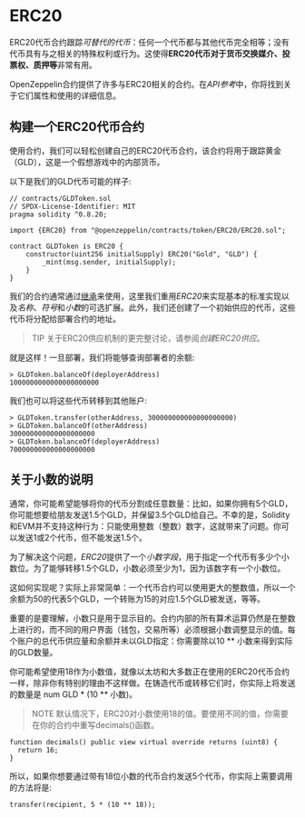 # ERC20
ERC20代币合约跟踪*可替代的代币*：任何一个代币都与其他代币完全相等；没有代币具有与之相关的特殊权利或行为。这使得**ERC20代币对于货币交换媒介、投票权、质押等**非常有用。

OpenZeppelin合约提供了许多与ERC20相关的合约。在*API参考*中，你将找到关于它们属性和使用的详细信息。

## 构建一个ERC20代币合约
使用合约，我们可以轻松创建自己的ERC20代币合约，该合约将用于跟踪黄金（GLD），这是一个假想游戏中的内部货币。

以下是我们的GLD代币可能的样子:
```
// contracts/GLDToken.sol
// SPDX-License-Identifier: MIT
pragma solidity ^0.8.20;

import {ERC20} from "@openzeppelin/contracts/token/ERC20/ERC20.sol";

contract GLDToken is ERC20 {
    constructor(uint256 initialSupply) ERC20("Gold", "GLD") {
        _mint(msg.sender, initialSupply);
    }
}
```

我们的合约通常通过[继承](https://solidity.readthedocs.io/en/latest/contracts.html#inheritance)来使用，这里我们重用*ERC20*来实现基本的标准实现以及*名称*、*符号*和*小数*的可选扩展。此外，我们还创建了一个初始供应的代币，这些代币将分配给部署合约的地址。

> TIP
关于ERC20供应机制的更完整讨论，请参阅*创建ERC20供应*。

就是这样！一旦部署，我们将能够查询部署者的余额:
```
> GLDToken.balanceOf(deployerAddress)
1000000000000000000000
```

我们也可以将这些代币转移到其他账户:
```
> GLDToken.transfer(otherAddress, 300000000000000000000)
> GLDToken.balanceOf(otherAddress)
300000000000000000000
> GLDToken.balanceOf(deployerAddress)
700000000000000000000
```

## 关于小数的说明
通常，你可能希望能够将你的代币分割成任意数量：比如，如果你拥有5个GLD，你可能想要给朋友发送1.5个GLD，并保留3.5个GLD给自己。不幸的是，Solidity和EVM并不支持这种行为：只能使用整数（整数）数字，这就带来了问题。你可以发送1或2个代币，但不能发送1.5个。

为了解决这个问题，*ERC20*提供了一个*小数字段*，用于指定一个代币有多少个小数位。为了能够转移1.5个GLD，小数必须至少为1，因为该数字有一个小数位。

这如何实现呢？实际上非常简单：一个代币合约可以使用更大的整数值，所以一个余额为50的代表5个GLD，一个转账为15的对应1.5个GLD被发送，等等。

重要的是要理解，小数只是用于显示目的。合约内部的所有算术运算仍然是在整数上进行的，而不同的用户界面（钱包，交易所等）必须根据小数调整显示的值。每个账户的总代币供应量和余额并未以GLD指定：你需要除以10 ** 小数来得到实际的GLD数量。

你可能希望使用18作为小数值，就像以太坊和大多数正在使用的ERC20代币合约一样，除非你有特别的理由不这样做。在铸造代币或转移它们时，你实际上将发送的数量是 num GLD * (10 ** 小数)。

> NOTE
默认情况下，ERC20对小数使用18的值。要使用不同的值，你需要在你的合约中重写decimals()函数。
```
function decimals() public view virtual override returns (uint8) {
  return 16;
}
```

所以，如果你想要通过带有18位小数的代币合约发送5个代币，你实际上需要调用的方法将是:
```
transfer(recipient, 5 * (10 ** 18));
```